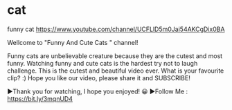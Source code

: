 # cat
funny cat
https://www.youtube.com/channel/UCFLlD5m0Jai54AKCgDix0BA

 Wellcome to "Funny And Cute Cats " channel!

Funny cats are unbelievable creature because they are the cutest and most funny. Watching funny and cute cats is the hardest try not to laugh challenge. This is the cutest and beautiful video ever. What is your favourite clip? :) Hope you like our video, please share it and SUBSCRIBE! 

►Thank you for watching, I hope you enjoyed! 😀
►Follow Me : https://bit.ly/3mqnUD4
